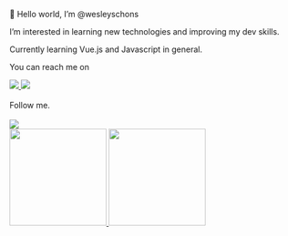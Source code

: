 👋 Hello world, I’m @wesleyschons

I’m interested in learning new technologies and improving my dev skills.

Currently learning Vue.js and Javascript in general.

<span>You can reach me on</span><br/>

<a href="https://www.linkedin.com/in/wesley-schons-dos-santos" target="_blank" rel="nofollow">
<img src="https://img.shields.io/badge/LinkedIn-0077B5?style=for-the-badge&logo=linkedin&logoColor=white" />
</a>
<a href="https://api.whatsapp.com/send?phone=5549991337707" target="_blank" rel="nofollow">
<img src="https://img.shields.io/badge/WhatsApp-25D366?style=for-the-badge&logo=whatsapp&logoColor=white" />
</a>
<br/><br/>
Follow me.<br/><br/>
<a href="https://www.instagram.com/wees.ds/" target="_blank" rel="nofollow">
<img src="https://img.shields.io/badge/Instagram-E4405F?style=for-the-badge&logo=instagram&logoColor=white" />
</a>
 <div>
  <a href="https://github.com/wesleyschons">
  <img height="170em" src="https://github-readme-stats.vercel.app/api?username=wesleyschons&show_icons=true&theme=dracula&include_all_commits=true&count_private=true"/>
  <img height="170em" src="https://github-readme-stats.vercel.app/api/top-langs/?username=wesleyschons&layout=compact&langs_count=7&theme=dracula"/>
</div>

<!---
wesleyschons/wesleyschons is a ✨ special ✨ repository because its `README.md` (this file) appears on your GitHub profile.
You can click the Preview link to take a look at your changes.
--->

